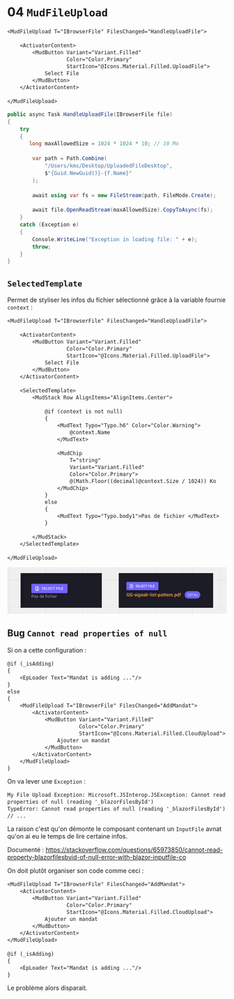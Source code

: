 # 04 `MudFileUpload`

```react
<MudFileUpload T="IBrowserFile" FilesChanged="HandleUploadFile">
    
    <ActivatorContent>
        <MudButton Variant="Variant.Filled"
                   Color="Color.Primary"
                   StartIcon="@Icons.Material.Filled.UploadFile">
            Select File
        </MudButton>
    </ActivatorContent>

</MudFileUpload>
```

```cs
public async Task HandleUploadFile(IBrowserFile file)
{
    try
    {
       long maxAllowedSize = 1024 * 1024 * 10; // 10 Mo

        var path = Path.Combine(
            "/Users/kms/Desktop/UploadedFileDesktop",
            $"{Guid.NewGuid()}-{f.Name}"
        );

        await using var fs = new FileStream(path, FileMode.Create);

        await file.OpenReadStream(maxAllowedSize).CopyToAsync(fs);
    }
    catch (Exception e)
    {
        Console.WriteLine("Exception in loading file: " + e);
        throw;
    }
}
```



## `SelectedTemplate`

Permet de styliser les infos du fichier sélectionné grâce à la variable fournie `context` :

```react
<MudFileUpload T="IBrowserFile" FilesChanged="HandleUploadFile">

    <ActivatorContent>
        <MudButton Variant="Variant.Filled"
                   Color="Color.Primary"
                   StartIcon="@Icons.Material.Filled.UploadFile">
            Select File
        </MudButton>
    </ActivatorContent>

    <SelectedTemplate>
        <MudStack Row AlignItems="AlignItems.Center">

            @if (context is not null)
            {
                <MudText Typo="Typo.h6" Color="Color.Warning">
                    @context.Name
                </MudText>

                <MudChip 
                    T="string" 
                    Variant="Variant.Filled" 
                    Color="Color.Primary">
                    @(Math.Floor((decimal)@context.Size / 1024)) Ko
                </MudChip>
            }
            else
            {
                <MudText Typo="Typo.body1">Pas de fichier </MudText>
            }

        </MudStack>
    </SelectedTemplate>

</MudFileUpload>
```

<img src="assets/selected-template-example-demo-mud.png" alt="selected-template-example-demo-mud" />



## Bug `Cannot read properties of null`

Si on a cette configuration :

```react
@if (_isAdding)
{
	<EpLoader Text="Mandat is adding ..."/>
}
else
{
    <MudFileUpload T="IBrowserFile" FilesChanged="AddMandat">
        <ActivatorContent>
            <MudButton Variant="Variant.Filled"
                       Color="Color.Primary"
                       StartIcon="@Icons.Material.Filled.CloudUpload">
                Ajouter un mandat
            </MudButton>
        </ActivatorContent>
    </MudFileUpload>
}
```

On va lever une `Exception` :

```
My File Upload Exception: Microsoft.JSInterop.JSException: Cannot read properties of null (reading '_blazorFilesById')
TypeError: Cannot read properties of null (reading '_blazorFilesById')
// ...
```

La raison c'est qu'on démonte le composant contenant un `InputFile` avnat qu'on ai eu le temps de lire certaine infos.

Documenté : https://stackoverflow.com/questions/65973850/cannot-read-property-blazorfilesbyid-of-null-error-with-blazor-inputfile-co

On doit plutôt organiser son code comme ceci :

```react
<MudFileUpload T="IBrowserFile" FilesChanged="AddMandat">
    <ActivatorContent>
        <MudButton Variant="Variant.Filled"
                   Color="Color.Primary"
                   StartIcon="@Icons.Material.Filled.CloudUpload">
            Ajouter un mandat
        </MudButton>
    </ActivatorContent>
</MudFileUpload>

@if (_isAdding)
{
    <EpLoader Text="Mandat is adding ..."/>
}
```

Le problème alors disparait.





